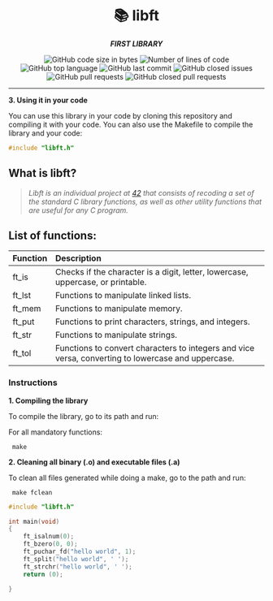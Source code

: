 <h1 align="center">
	📚 libft
</h1>

<p align="center">
	<b><i>FIRST LIBRARY</i></b><br>
</p>

<p align="center">
	<img alt="GitHub code size in bytes" src="https://img.shields.io/github/languages/code-size/dugonzal/libft" />
	<img alt="Number of lines of code" src="https://img.shields.io/tokei/lines/github/dugonzal/libft" />
	<img alt="GitHub top language" src="https://img.shields.io/github/languages/top/dugonzal/libft">
	<img alt="GitHub last commit" src="https://img.shields.io/github/last-commit/dugonzal/libft?color=green" />
	<img alt="GitHub closed issues" src="https://img.shields.io/github/issues-closed/dugonzal/libft" />
	<img alt="GitHub pull requests" src="https://img.shields.io/github/issues-pr/dugonzal/libft" />
	<img alt="GitHub closed pull requests" src="https://img.shields.io/github/issues-pr-closed/dugonzal/libft" />

---
**3. Using it in your code**


You can use this library in your code by cloning this repository and compiling it with your code. You can also use the Makefile to compile the library and your code:

```C
#include "libft.h"
```

##  What is libft?

> _Libft is an individual project at [42](https://42.fr/) that consists of recoding a set of the standard C library functions, as well as other utility functions that are useful for any C program._

## List of functions:


| Function | Description |
| :--- | :---- |
ft_is | Checks if the character is a digit, letter, lowercase, uppercase, or printable.
ft_lst | Functions to manipulate linked lists.
ft_mem | Functions to manipulate memory.
ft_put | Functions to print characters, strings, and integers.
ft_str | Functions to manipulate strings.
ft_tol | Functions to convert characters to integers and vice versa, converting to lowercase and uppercase.

### Instructions

**1. Compiling the library**

To compile the library, go to its path and run:

For all mandatory functions:

```shell
 make
```

**2. Cleaning all binary (.o) and executable files (.a)**

To clean all files generated while doing a make, go to the path and run:

```shell
 make fclean
```

```c
#include "libft.h"

int main(void)
{
	ft_isalnum(0);
	ft_bzero(0, 0);
	ft_puchar_fd("hello world", 1);
	ft_split("hello world", ' ');
	ft_strchr("hello world", ' ');
	return (0);

}

```
